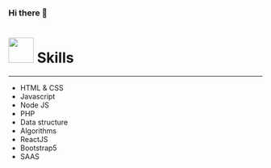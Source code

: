 ### Hi there 👋

<h1> <img src="https://cdn-icons-png.flaticon.com/512/2305/2305139.png" width="50px" height="50px"> Skills </h1>
<hr>

<ul>
  <li>HTML & CSS</li>
  <li>Javascript</li>
  <li>Node JS</li>
  <li>PHP</li>
  <li>Data structure</li>
  <li>Algorithms</li>
  <li>ReactJS</li>
  <li>Bootstrap5</li>
  <li>SAAS</li>
</ul>

